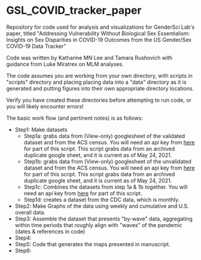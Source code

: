 # GSL_COVID_tracker_paper
Repository for code used for analysis and visualizations for GenderSci Lab's paper, titled "Addressing Vulnerability Without Biological Sex Essentialism:  Insights on Sex Disparities in COVID-19 Outcomes from the US Gender/Sex COVID-19 Data Tracker"

Code was written by Katharine MN Lee and Tamara Rushovich with guidance from Luke Miratrex on MLM analyses.

The code assumes you are working from your own directory, with scripts in "scripts" directory and placing placing data into a "data" directory as it is generated and putting figures into their own appropriate directory locations.

Verify you have created these directories before attempting to run code, or you will likely encounter errors!

The basic work flow (and pertinent notes) is as follows:
- Step1: Make datasets
  * Step1a: grabs data from (View-only) googlesheet of the validated dataset and from the ACS census. You will need an api key from [here](https://api.census.gov/data/key_signup.html) for part of this script. This script grabs data from an archived duplicate google sheet, and it is current as of May 24, 2021.
  * Step1b: grabs data from (View-only) googlesheet of the unvalidated dataset and from the ACS census. You will need an api key from [here](https://api.census.gov/data/key_signup.html) for part of this script. This script grabs data from an archived duplicate google sheet, and it is current as of May 24, 2021.
  * Step1c: Combines the datasets from step 1a & 1b together. You will need an api key from [here](https://api.census.gov/data/key_signup.html) for part of this script.
  * Step1d: creates a dataset from the CDC data, which is monthly. 
- Step2: Make Graphs of the data using weekly and cumulative and U.S. overall data.
- Step3: Assemble the dataset that presents "by-wave" data, aggregating within time periods that roughly align with "waves" of the pandemic (dates & references in code)
- Step4: 
- Step5: Code that generates the maps presented in manuscript.
- Step6: 
